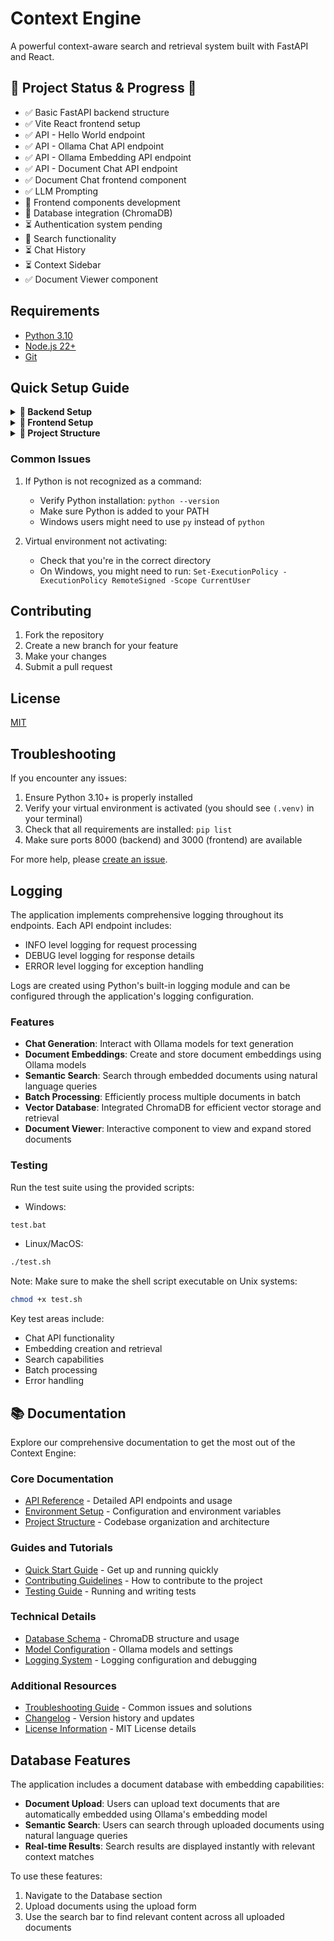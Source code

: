 # Context Engine

A powerful context-aware search and retrieval system built with FastAPI and React.


## 🚧 Project Status & Progress 🚧
- ✅ Basic FastAPI backend structure
- ✅ Vite React frontend setup
- ✅ API - Hello World endpoint
- ✅ API - Ollama Chat API endpoint
- ✅ API - Ollama Embedding API endpoint
- ✅ API - Document Chat API endpoint
- ✅ Document Chat frontend component
- ✅ LLM Prompting
- 🔄 Frontend components development
- 🔄 Database integration (ChromaDB)
- ⏳ Authentication system pending
- 🔄 Search functionality
- ⏳ Chat History
- ⏳ Context Sidebar
- ✅ Document Viewer component
 

## Requirements

- [Python 3.10](https://www.python.org/downloads/release/python-3100/) 
-  [Node.js 22+](https://nodejs.org/en/download/current)
- [Git](https://git-scm.com/downloads)

## Quick Setup Guide

<details>
<summary><b>🔹 Backend Setup</b></summary>

1. Clone the repository:
```bash
git clone https://github.com/naorbonomo/context-engine
cd context-engine
```

2. Create a virtual environment:
```bash
py -3.10 -m venv .venv
```

3. Activate the virtual environment:
- Windows:
```bash
.\.venv\Scripts\activate
```
- Linux/MacOS:
```bash
source .venv/bin/activate
```

4. Install the required packages:
```bash
pip install -r requirements.txt
```

5. Create a `.env` file in the backend root directory by copying the example:
```bash
cp .env.example .env
```

For detailed environment variable configuration, see [Environment Variables Documentation](docs/ENV.md).


### Starting the Backend

You can start the backend server using the provided scripts:

- Windows:
```bash
run.bat
```

- Linux/MacOS:
```bash
./run.sh
```

Note: Make sure to make the shell script executable on Unix systems:
```bash
chmod +x run.sh
```

### Available Endpoints
The API will be available at:
- API: http://localhost:8000/api/v1
  - GET /hello - Test endpoint
  - POST /chat - Chat generation endpoint
  - POST /ollama-embeddings/embed - Create document embeddings
  - POST /ollama-embeddings/search - Search through embeddings
- [Detailed API Documentation](docs/API.md)




</details>
<details>
<summary><b>🔹 Frontend Setup</b></summary>

The frontend is built with:
- React 18+ with TypeScript
- Vite for build tooling
- Mantine UI for components
- React Query for API state management
- Axios for API requests

To run the frontend:

```bash
cd frontend
npm install
npm run dev
```

The development server will start at `http://localhost:3000`

### Environment Variables

Create a `.env` file in the frontend directory:

```env
VITE_API_URL=http://localhost:8000
```
</details>
<details>
<summary><b>🔹 Project Structure</b></summary>

```
project-root/
├── README.md
├── docker-compose.yml
├── backend/
│   ├── Dockerfile
│   ├── requirements.txt
│   ├── app/
│   │   ├── main.py
│   │   ├── core/
│   │   │   ├── config.py
│   │   │   └── deps.py
│   │   ├── api/
│   │   │   ├── v1/
│   │   │   │   └── endpoints/
│   │   │   └── deps.py
│   │   ├── models/
│   │   ├── schemas/
│   │   └── services/
│   └── scripts/
│       └── start.sh
└── frontend/
    ├── Dockerfile
    ├── package.json
    ├── src/
    │   ├── components/
    │   ├── pages/
    │   ├── services/
    │   └── utils/
    └── scripts/
        └── start.sh
```
</details>

### Common Issues

1. If Python is not recognized as a command:
   - Verify Python installation: `python --version`
   - Make sure Python is added to your PATH
   - Windows users might need to use `py` instead of `python`

2. Virtual environment not activating:
   - Check that you're in the correct directory
   - On Windows, you might need to run: `Set-ExecutionPolicy -ExecutionPolicy RemoteSigned -Scope CurrentUser`

## Contributing

1. Fork the repository
2. Create a new branch for your feature
3. Make your changes
4. Submit a pull request

## License

[MIT](LICENSE)

## Troubleshooting

If you encounter any issues:

1. Ensure Python 3.10+ is properly installed
2. Verify your virtual environment is activated (you should see `(.venv)` in your terminal)
3. Check that all requirements are installed: `pip list`
4. Make sure ports 8000 (backend) and 3000 (frontend) are available

For more help, please [create an issue](https://github.com/naorbonomo/context-engine/issues).

## Logging

The application implements comprehensive logging throughout its endpoints. Each API endpoint includes:
- INFO level logging for request processing
- DEBUG level logging for response details
- ERROR level logging for exception handling

Logs are created using Python's built-in logging module and can be configured through the application's logging configuration.

### Features

- **Chat Generation**: Interact with Ollama models for text generation
- **Document Embeddings**: Create and store document embeddings using Ollama models
- **Semantic Search**: Search through embedded documents using natural language queries
- **Batch Processing**: Efficiently process multiple documents in batch
- **Vector Database**: Integrated ChromaDB for efficient vector storage and retrieval
- **Document Viewer**: Interactive component to view and expand stored documents

### Testing

Run the test suite using the provided scripts:

- Windows:
```bash
test.bat
```

- Linux/MacOS:
```bash
./test.sh
```

Note: Make sure to make the shell script executable on Unix systems:
```bash
chmod +x test.sh
```

Key test areas include:
- Chat API functionality
- Embedding creation and retrieval
- Search capabilities
- Batch processing
- Error handling

## 📚 Documentation

Explore our comprehensive documentation to get the most out of the Context Engine:

### Core Documentation
- [API Reference](docs/API.md) - Detailed API endpoints and usage
- [Environment Setup](docs/ENV.md) - Configuration and environment variables
- [Project Structure](docs/STRUCTURE.md) - Codebase organization and architecture

### Guides and Tutorials
- [Quick Start Guide](#quick-setup-guide) - Get up and running quickly
- [Contributing Guidelines](docs/CONTRIBUTING.md) - How to contribute to the project
- [Testing Guide](docs/TESTING.md) - Running and writing tests

### Technical Details
- [Database Schema](docs/DATABASE.md) - ChromaDB structure and usage
- [Model Configuration](docs/MODELS.md) - Ollama models and settings
- [Logging System](docs/LOGGING.md) - Logging configuration and debugging

### Additional Resources
- [Troubleshooting Guide](docs/TROUBLESHOOTING.md) - Common issues and solutions
- [Changelog](CHANGELOG.md) - Version history and updates
- [License Information](LICENSE) - MIT License details

## Database Features

The application includes a document database with embedding capabilities:

- **Document Upload**: Users can upload text documents that are automatically embedded using Ollama's embedding model
- **Semantic Search**: Users can search through uploaded documents using natural language queries
- **Real-time Results**: Search results are displayed instantly with relevant context matches

To use these features:
1. Navigate to the Database section
2. Upload documents using the upload form
3. Use the search bar to find relevant content across all uploaded documents